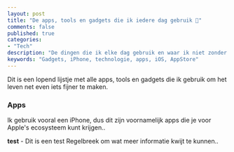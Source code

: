 ```yaml
---
layout: post
title: "De apps, tools en gadgets die ik iedere dag gebruik 📱"
comments: false
published: true
categories: 
- "Tech"
description: "De dingen die ik elke dag gebruik en waar ik niet zonder kan.."
keywords: "Gadgets, iPhone, technologie, apps, iOS, AppStore"
---
```


Dit is een lopend lijstje met alle apps, tools en gadgets die ik gebruik om het leven net even iets fijner te maken.

<h3>Apps</h3>
Ik gebruik vooral een iPhone, dus dit zijn voornamelijk apps die je voor Apple's ecosysteem kunt krijgen..

**test** - Dit is een test
Regelbreek om wat meer informatie kwijt te kunnen.. 